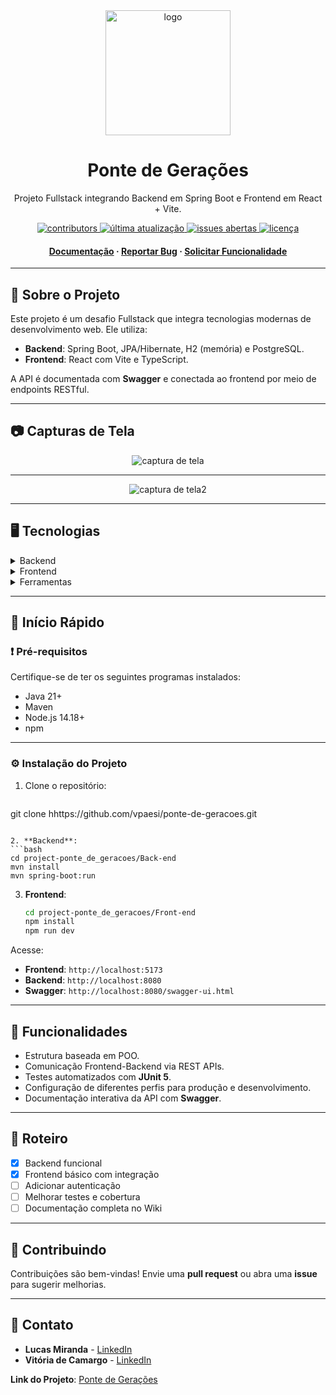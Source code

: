 <div align="center">

  <img src="https://github.com/user-attachments/assets/be576345-bd57-43ea-95f8-05970528aac9" alt="logo" width="200" height="auto" />
  <h1>Ponte de Gerações</h1>

  <p>
    Projeto Fullstack integrando Backend em Spring Boot e Frontend em React + Vite.
  </p>

<p>
  <a href="https://github.com/lucasdemattos8/project-ponte_de_geracoes/graphs/contributors">
    <img src="https://img.shields.io/github/contributors/lucasdemattos8/project-ponte_de_geracoes" alt="contributors" />
  </a>
  <a href="https://github.com/lucasdemattos8/project-ponte_de_geracoes/commits">
    <img src="https://img.shields.io/github/last-commit/lucasdemattos8/project-ponte_de_geracoes" alt="última atualização" />
  </a>
  <a href="https://github.com/lucasdemattos8/project-ponte_de_geracoes/issues/">
    <img src="https://img.shields.io/github/issues/lucasdemattos8/project-ponte_de_geracoes" alt="issues abertas" />
  </a>
  <a href="https://github.com/lucasdemattos8/project-ponte_de_geracoes/blob/main/LICENSE">
    <img src="https://img.shields.io/github/license/lucasdemattos8/project-ponte_de_geracoes" alt="licença" />
  </a>
</p>

<h4>
    <a href="https://github.com/lucasdemattos8/project-ponte_de_geracoes/wiki">Documentação</a>
  <span> · </span>
    <a href="https://github.com/lucasdemattos8/project-ponte_de_geracoes/issues/">Reportar Bug</a>
  <span> · </span>
    <a href="https://github.com/lucasdemattos8/project-ponte_de_geracoes/issues/">Solicitar Funcionalidade</a>
  </h4>
</div>

---

## :star2: Sobre o Projeto

Este projeto é um desafio Fullstack que integra tecnologias modernas de desenvolvimento web. Ele utiliza:

- **Backend**: Spring Boot, JPA/Hibernate, H2 (memória) e PostgreSQL.
- **Frontend**: React com Vite e TypeScript.

A API é documentada com **Swagger** e conectada ao frontend por meio de endpoints RESTful.

---

## :camera: Capturas de Tela

<div align="center">
  <img src="https://github.com/user-attachments/assets/c22001b2-f677-46b8-8058-5190c8d2b347" alt="captura de tela" />
  <hr>
  <img src="https://github.com/user-attachments/assets/b4b51fbb-8750-46fd-b3b4-9cbdfefcc442" alt="captura de tela2" />
</div>

---

## :desktop_computer: Tecnologias

<details>
  <summary>Backend</summary>
  <ul>
    <li><a href="https://spring.io/projects/spring-boot">Spring Boot</a></li>
    <li><a href="https://www.h2database.com/html/main.html">H2 (Banco em memória)</a></li>
    <li><a href="https://www.postgresql.org/">PostgreSQL</a></li>
    <li><a href="https://swagger.io/">Swagger</a></li>
  </ul>
</details>

<details>
  <summary>Frontend</summary>
  <ul>
    <li><a href="https://react.dev/">React</a></li>
    <li><a href="https://react.dev/learn/typescript">TypeScript</a></li>
    <li><a href="https://vitejs.dev/">Vite</a></li>
    <li><a href="https://axios-http.com/">Axios</a></li>
  </ul>
</details>

<details>
  <summary>Ferramentas</summary>
  <ul>
    <li><a href="https://code.visualstudio.com/">VS Code</a></li>
    <li><a href="https://git-scm.com/">Git</a></li>
    <li><a href="https://www.postman.com/">Postman</a></li>
  </ul>
</details>

---

## :toolbox: Início Rápido

### :exclamation: Pré-requisitos

Certifique-se de ter os seguintes programas instalados:

- Java 21+
- Maven
- Node.js 14.18+
- npm

---

### :gear: Instalação do Projeto

1. Clone o repositório:
   ```bash
  git clone hhttps://github.com/vpaesi/ponte-de-geracoes.git
   ```

2. **Backend**: 
   ```bash
   cd project-ponte_de_geracoes/Back-end
   mvn install
   mvn spring-boot:run
   ```

3. **Frontend**:
   ```bash
   cd project-ponte_de_geracoes/Front-end
   npm install
   npm run dev
   ```

Acesse:
- **Frontend**: `http://localhost:5173`
- **Backend**: `http://localhost:8080`
- **Swagger**: `http://localhost:8080/swagger-ui.html`

---

## :dart: Funcionalidades

- Estrutura baseada em POO.
- Comunicação Frontend-Backend via REST APIs.
- Testes automatizados com **JUnit 5**.
- Configuração de diferentes perfis para produção e desenvolvimento.
- Documentação interativa da API com **Swagger**.

---

## :compass: Roteiro

- [x] Backend funcional
- [x] Frontend básico com integração
- [ ] Adicionar autenticação
- [ ] Melhorar testes e cobertura
- [ ] Documentação completa no Wiki

---

## :wave: Contribuindo

Contribuições são bem-vindas! Envie uma **pull request** ou abra uma **issue** para sugerir melhorias.

---

## :handshake: Contato

- **Lucas Miranda** - [LinkedIn](https://www.linkedin.com/in/lucas-de-mattos-miranda/)
- **Vitória de Camargo** - [LinkedIn](https://www.linkedin.com/in/vpaesi/)

**Link do Projeto**: [Ponte de Gerações](https://github.com/lucasdemattos8/project-ponte_de_geracoes)

